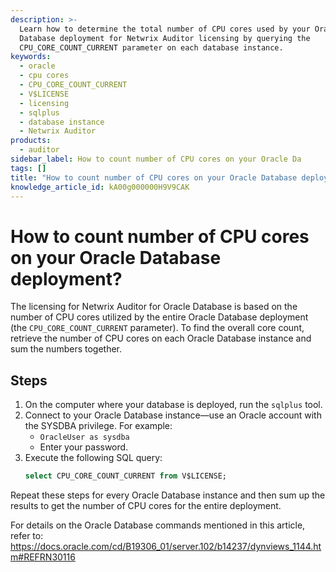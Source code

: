 ```yaml
---
description: >-
  Learn how to determine the total number of CPU cores used by your Oracle
  Database deployment for Netwrix Auditor licensing by querying the
  CPU_CORE_COUNT_CURRENT parameter on each database instance.
keywords:
  - oracle
  - cpu cores
  - CPU_CORE_COUNT_CURRENT
  - V$LICENSE
  - licensing
  - sqlplus
  - database instance
  - Netwrix Auditor
products:
  - auditor
sidebar_label: How to count number of CPU cores on your Oracle Da
tags: []
title: "How to count number of CPU cores on your Oracle Database deployment?"
knowledge_article_id: kA00g000000H9V9CAK
---
```


# How to count number of CPU cores on your Oracle Database deployment?

The licensing for Netwrix Auditor for Oracle Database is based on the number of CPU cores utilized by the entire Oracle Database deployment (the `CPU_CORE_COUNT_CURRENT` parameter). To find the overall core count, retrieve the number of CPU cores on each Oracle Database instance and sum the numbers together.

## Steps

1. On the computer where your database is deployed, run the `sqlplus` tool.
2. Connect to your Oracle Database instance—use an Oracle account with the SYSDBA privilege. For example:
   - `OracleUser as sysdba`
   - Enter your password.
3. Execute the following SQL query:
   ```sql
   select CPU_CORE_COUNT_CURRENT from V$LICENSE;
   ```

Repeat these steps for every Oracle Database instance and then sum up the results to get the number of CPU cores for the entire deployment.

For details on the Oracle Database commands mentioned in this article, refer to:
https://docs.oracle.com/cd/B19306_01/server.102/b14237/dynviews_1144.htm#REFRN30116
